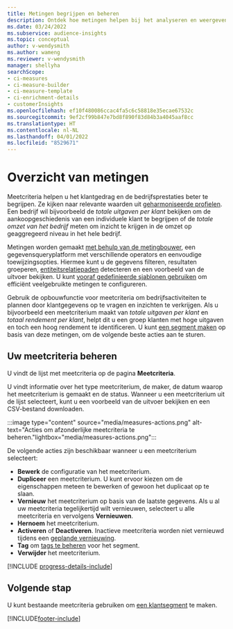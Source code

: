 ```yaml
---
title: Metingen begrijpen en beheren
description: Ontdek hoe metingen helpen bij het analyseren en weergeven van de prestaties van uw bedrijf.
ms.date: 03/24/2022
ms.subservice: audience-insights
ms.topic: conceptual
author: v-wendysmith
ms.author: wameng
ms.reviewer: v-wendysmith
manager: shellyha
searchScope:
- ci-measures
- ci-measure-builder
- ci-measure-template
- ci-enrichment-details
- customerInsights
ms.openlocfilehash: ef10f480086ccac4fa5c6c58818e35ecae67532c
ms.sourcegitcommit: 9ef2cf99b847e7bd8f890f83d84b3a4045aaf8cc
ms.translationtype: HT
ms.contentlocale: nl-NL
ms.lasthandoff: 04/01/2022
ms.locfileid: "8529671"
---
```

# <a name="measures-overview"></a>Overzicht van metingen

Meetcriteria helpen u het klantgedrag en de bedrijfsprestaties beter te begrijpen. Ze kijken naar relevante waarden uit [geharmoniseerde profielen](data-unification.md). Een bedrijf wil bijvoorbeeld de *totale uitgaven per klant* bekijken om de aankoopgeschiedenis van een individuele klant te begrijpen of de *totale omzet van het bedrijf* meten om inzicht te krijgen in de omzet op geaggregeerd niveau in het hele bedrijf.  

Metingen worden gemaakt [met behulp van de metingbouwer](measure-builder.md), een gegevensqueryplatform met verschillende operators en eenvoudige toewijzingsopties. Hiermee kunt u de gegevens filteren, resultaten groeperen, [entiteitsrelatiepaden](relationships.md) detecteren en een voorbeeld van de uitvoer bekijken. U kunt [vooraf gedefinieerde sjablonen gebruiken](measure-templates.md) om efficiënt veelgebruikte metingen te configureren.

Gebruik de opbouwfunctie voor meetcriteria om bedrijfsactiviteiten te plannen door klantgegevens op te vragen en inzichten te verkrijgen. Als u bijvoorbeeld een meetcriterium maakt van *totale uitgaven per klant* en *totaal rendement per klant*, helpt dit u een groep klanten met hoge uitgaven en toch een hoog rendement te identificeren. U kunt [een segment maken](segments.md) op basis van deze metingen, om de volgende beste acties aan te sturen.

## <a name="manage-your-measures"></a>Uw meetcriteria beheren

U vindt de lijst met meetcriteria op de pagina **Meetcriteria**.

U vindt informatie over het type meetcriterium, de maker, de datum waarop het meetcriterium is gemaakt en de status. Wanneer u een meetcriterium uit de lijst selecteert, kunt u een voorbeeld van de uitvoer bekijken en een CSV-bestand downloaden.

:::image type="content" source="media/measures-actions.png" alt-text="Acties om afzonderlijke meetcriteria te beheren."lightbox="media/measures-actions.png":::

De volgende acties zijn beschikbaar wanneer u een meetcriterium selecteert:

- **Bewerk** de configuratie van het meetcriterium.
- **Dupliceer** een meetcriterium. U kunt ervoor kiezen om de eigenschappen meteen te bewerken of gewoon het duplicaat op te slaan.
- **Vernieuw** het meetcriterium op basis van de laatste gegevens. Als u al uw meetcriteria tegelijkertijd wilt vernieuwen, selecteert u alle meetcriteria en vervolgens **Vernieuwen**.
- **Hernoem** het meetcriterium.
- **Activeren** of **Deactiveren**. Inactieve meetcriteria worden niet vernieuwd tijdens een [geplande vernieuwing](system.md#schedule-tab)​.
- **Tag** om [tags te beheren](work-with-tags-columns.md#manage-tags) voor het segment.
- **Verwijder** het meetcriterium.

[!INCLUDE [progress-details-include](../includes/progress-details-pane.md)]

## <a name="next-step"></a>Volgende stap

U kunt bestaande meetcriteria gebruiken om [een klantsegment](segments.md) te maken.

[!INCLUDE[footer-include](../includes/footer-banner.md)]
